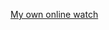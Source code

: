 [My own online watch](https://htmlpreview.github.io/?https://raw.githubusercontent.com/jslfree080/jslfree080/main/index.html)